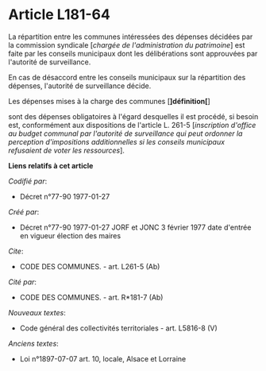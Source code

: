 # Article L181-64

La répartition entre les communes intéressées des dépenses décidées par la commission syndicale [*chargée de l'administration
du patrimoine*] est faite par les conseils municipaux dont les délibérations sont approuvées par l'autorité de surveillance. 

En cas de désaccord entre les conseils municipaux sur la répartition des dépenses, l'autorité de surveillance décide. 

Les dépenses mises à la charge des communes [**]définition[**]

sont des dépenses obligatoires à l'égard desquelles il est procédé, si besoin est, conformément aux dispositions de l'article
L. 261-5 [*inscription d'office au budget communal par l'autorité de surveillance qui peut ordonner la perception
d'impositions additionnelles si les conseils municipaux refusaient de voter les ressources*].

**Liens relatifs à cet article**

_Codifié par_:

  - Décret n°77-90 1977-01-27

_Créé par_:

  - Décret n°77-90 1977-01-27 JORF et JONC 3 février 1977 date d'entrée en vigueur élection des maires

_Cite_:

  - CODE DES COMMUNES. - art. L261-5 (Ab)

_Cité par_:

  - CODE DES COMMUNES. - art. R*181-7 (Ab)

_Nouveaux textes_:

  - Code général des collectivités territoriales - art. L5816-8 (V)

_Anciens textes_:

  - Loi n°1897-07-07 art. 10, locale, Alsace et Lorraine
